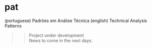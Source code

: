 # pat
(portuguese) Padrões em Análise Técnica (english) Technical Analysis Patterns 

>> Project under development<br>
>> News to come in the next days.
